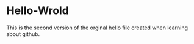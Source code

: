 # Hello-Wrold
This is the second version of the orginal hello file created when learning about github.
